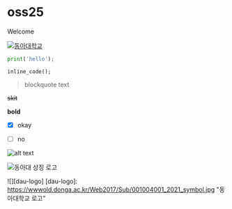 # oss25
Welcome

[![동아대학교]([https://www.donga.ac.kr/resources/_Img/Common/logo_w.png])](https://donga.ac.kr)


```python
print('hello');
```
`inline_code();`

> blockquote text

~~skit~~

**bold**


- [x] okay
- [ ] no


![alt text](https://wwwold.donga.ac.kr/Web2017/Sub/001004001_2021_symbol.jpg "동아대학교 로고")

![동아대 상징 로고](https://wwwold.donga.ac.kr/Web2017/Sub/001004001_2021_symbol.jpg "동아대학교 로고")

![][dau-logo]
[dau-logo]: https://wwwold.donga.ac.kr/Web2017/Sub/001004001_2021_symbol.jpg "동아대학교 로고"
